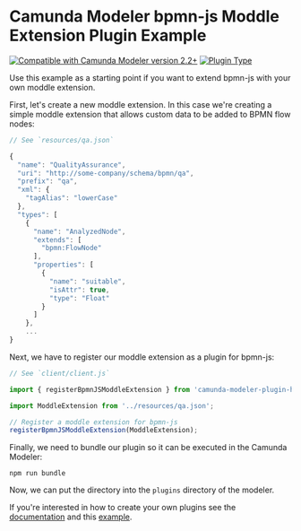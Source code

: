 # Camunda Modeler bpmn-js Moddle Extension Plugin Example

[![Compatible with Camunda Modeler version 2.2+](https://img.shields.io/badge/Modeler_Version-2.2+-blue.svg)](#) [![Plugin Type](https://img.shields.io/badge/Plugin_Type-BPMN_Moddle-orange.svg)](#)

Use this example as a starting point if you want to extend bpmn-js with your own moddle extension.

First, let's create a new moddle extension. In this case we're creating a simple moddle extension that allows custom data to be added to BPMN flow nodes:

```javascript
// See `resources/qa.json`

{
  "name": "QualityAssurance",
  "uri": "http://some-company/schema/bpmn/qa",
  "prefix": "qa",
  "xml": {
    "tagAlias": "lowerCase"
  },
  "types": [
    {
      "name": "AnalyzedNode",
      "extends": [
        "bpmn:FlowNode"
      ],
      "properties": [
        {
          "name": "suitable",
          "isAttr": true,
          "type": "Float"
        }
      ]
    },
    ...
}
```

Next, we have to register our moddle extension as a plugin for bpmn-js:

```javascript
// See `client/client.js`

import { registerBpmnJSModdleExtension } from 'camunda-modeler-plugin-helpers';

import ModdleExtension from '../resources/qa.json';

// Register a moddle extension for bpmn-js
registerBpmnJSModdleExtension(ModdleExtension);
```

Finally, we need to bundle our plugin so it can be executed in the Camunda Modeler:

```
npm run bundle
```

Now, we can put the directory into the `plugins` directory of the modeler.

If you're interested in how to create your own plugins see the [documentation](https://docs.camunda.io/docs/components/modeler/desktop-modeler/plugins/) and this [example](https://github.com/camunda/camunda-modeler-plugin-example).
